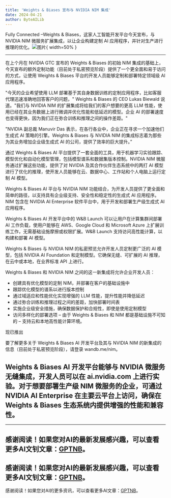 ```yaml
---
title: 'Weights & Biases 宣布与 NVIDIA NIM 集成'
date: 2024-04-21
author: ByteAILib
---
```


Fully Connected –Weights & Biases，这家人工智能开发平台今天宣布，与 NVIDIA NIM 微服务扩展集成，以让企业构建定制 AI 应用程序，并针对生产进行推理的优化。![图片](https://ai-techpark.com/wp-content/uploads/2020/06/Buyer-Guide-500x281-1.jpg){ width=50% }

---
在上个月在 NVIDIA GTC 宣布的 Weights & Biases 的初始 NIM 集成的基础上，今天宣布的额外定制功能（目前处于私密预览阶段）提供了一个更全面和易于访问的方式，让使用 Weights & Biases 平台的开发人员能够定制和部署特定领域级 AI 应用程序。

"今天的企业希望使用 LLM 部署基于其自身数据训练的定制应用程序，比如客服代理迅速准确地回答客户的问题，" Weights & Biases 的 CEO Lukas Biewald 说道。"我们与 NVIDIA NIM 的扩展集成将给我们的客户想要的更高 LLM 性能，使用已经在其业务数据上进行微调并优化性能和低延迟的模型。企业 AI 的部署速度也变得更快，因为我们正在弥合训练和推理之间的操作差距。"

"NVIDIA 副总裁 Manuvir Das 表示，在各行各业中，企业正在寻求一个加速他们生成式 AI 策略的引擎。Weights & Biases 与 NVIDIA NIM 的集成标志着为那些为其业务增加企业级生成式 AI 的公司，提供了效率的巨大提升。”

通过 Weights & Biases AI 平台提供了一套全面的工具，用于机器学习实验跟踪、模型优化和自动化模型管理，包括模型谱系和数据集版本控制。NVIDIA NIM 微服务通过扩展这些功能，提供了对 NVIDIA 及其合作伙伴生态系统中的两打 AI 模型进行了优化的推理，使开发人员能够在云、数据中心、工作站和个人电脑上运行定制 AI 模型。

Weights & Biases AI 平台与 NVIDIA NIM 功能结合，为开发人员提供了更全面和简单的路径，以支持具有企业级支持、安全性和稳定性的生成式 AI 应用程序。NIM 包含在 NVIDIA AI Enterprise 软件平台中，用于开发和部署生产级生成式 AI 应用程序。

Weights & Biases AI 开发平台中的 W&B Launch 可以让用户在计算集群间部署 AI 工作负载，使用户能够在 AWS、Google Cloud 和 Microsoft Azure 上扩展训练工作，无需基础设施摩擦或权限扩展。W&B Launch 支持访问高性能计算，以构建和部署 AI 模型。

Weights & Biases 与 NVIDIA NIM 的私密预览允许开发人员定制更广泛的 AI 模型，包括 NVIDIA AI Foundation 和定制模型。它确保无缝、可扩展的 AI 推理，在云中或本地，在业界标准 API 上进行。

Weights & Biases 和 NVIDIA NIM 之间的这一新集成将允许企业开发人员：

- 创建具有优化模型的定制 NIM，并部署在客户的基础设施中
- 跟踪优化模型的谱系以进行版本控制
- 通过域适应和性能优化实现增强的 LLM 性能，提升性能并降低延迟
- 通过弥合训练和推理过程之间的差距，加快部署时间表
- 实施企业级安全措施，确保数据保护和合规性，即使是使用定制模型
- 访问多样化的部署选项 – 由于 Weights & Biases 和 NIM 都是基础设施不可知的 – 支持云和本地高性能计算环境。

现已推出

要了解更多关于 Weights & Biases AI 开发平台及其与 NVIDIA NIM 的新集成的信息（目前处于私密预览阶段），请登录 wandb.me/nim。


Weights & Biases AI 开发平台能够与 NVIDIA 微服务无缝集成，开发人员可以在 ai.nvidia.com 上进行实验。对于想要部署生产级 NIM 微服务的企业，可通过 NVIDIA AI Enterprise 在主要云平台上访问，确保在 Weights & Biases 生态系统内提供增强的性能和兼容性。
---

---
感谢阅读！如果您对AI的最新发展感兴趣，可以查看更多AI文钊文章：[GPTNB](https://gptnb.com)。
---
感谢阅读！如果您对AI的最新发展感兴趣，可以查看更多AI文钊文章：[GPTNB](https://gptnb.com)。
---
感谢阅读！如果您对AI的更多资讯，可以查看更多AI文章：[GPTNB](https://gptnb.com)。